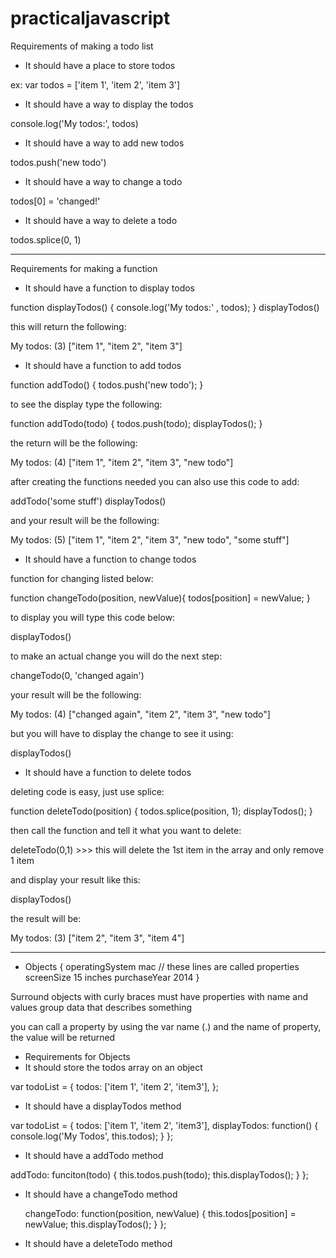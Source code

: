 # practicaljavascript

Requirements of making a todo list 
- It should have a place to store todos

ex: var todos = ['item 1', 'item 2', 'item 3']

- It should have a way to display the todos 

console.log('My todos:', todos)

- It should have a way to add new todos 

todos.push('new todo')

- It should have a way to change a todo  

todos[0] = 'changed!'

- It should have a way to delete a todo

todos.splice(0, 1)

------------------------------------------------------

Requirements for making a function
- It should have a function to display todos

 function displayTodos() {
  console.log('My todos:' , todos);
 }
 displayTodos()
 
this will return the following:

My todos: (3) ["item 1", "item 2", "item 3"]

- It should have a function to add todos

 function addTodo() {
  todos.push('new todo');
 }

to see the display type the following:

 function addTodo(todo) {
  todos.push(todo);
  displayTodos();
 }

the return will be the following:

 My todos: (4) ["item 1", "item 2", "item 3", "new todo"]

after creating the functions needed you can also use this code to add:

 addTodo('some stuff')
 displayTodos()

and your result will be the following:

My todos: (5) ["item 1", "item 2", "item 3", "new todo", "some stuff"]

- It should have a function to change todos

function for changing listed below:

 function changeTodo(position, newValue){
  todos[position] = newValue;
 }

to display you will type this code below:
 
 displayTodos()
 
to make an actual change you will do the next step:
 
 changeTodo(0, 'changed again')

your result will be the following:

 My todos: (4) ["changed again", "item 2", "item 3", "new todo"]

but you will have to display the change to see it using:

 displayTodos()

- It should have a function to delete todos

deleting code is easy, just use splice:

 function deleteTodo(position) {
   todos.splice(position, 1);
   displayTodos();
 }

then call the function and tell it what you want to delete:

deleteTodo(0,1) >>> this will delete the 1st item in the array and only remove 1 item 

and display your result like this:

 displayTodos()
 
the result will be:

 My todos: (3) ["item 2", "item 3", "item 4"]
 
 --------------------------------------------------
 - Objects
{
operatingSystem mac     // these lines are called properties 
screenSize 15 inches 
purchaseYear 2014
}

Surround objects with curly braces 
must have properties with name and values
group data that describes something

you can call a property by using the var name (.) and the name of property, the value will be returned

- Requirements for Objects
- It should store the todos array on an object 

var todoList = {
  todos: ['item 1', 'item 2', 'item3'],
};


- It should have a displayTodos method

var todoList = {
  todos: ['item 1', 'item 2', 'item3'],
  displayTodos: function() {
    console.log('My Todos', this.todos);
  }
};


- It should have a addTodo method

addTodo: funciton(todo) {
    this.todos.push(todo);
    this.displayTodos();
  }
};


- It should have a changeTodo method

  changeTodo: function(position, newValue) {
    this.todos[position] = newValue;
    this.displayTodos();
  }
};



- It should have a deleteTodo method
